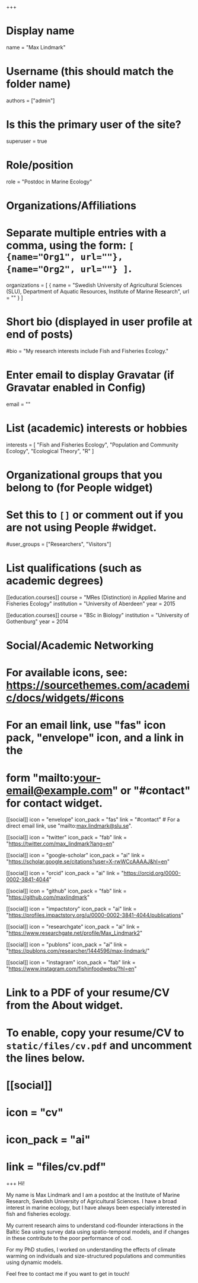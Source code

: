 +++
# Display name
name = "Max Lindmark"

# Username (this should match the folder name)
authors = ["admin"]

# Is this the primary user of the site?
superuser = true

# Role/position
role = "Postdoc in Marine Ecology"

# Organizations/Affiliations
#   Separate multiple entries with a comma, using the form: `[ {name="Org1", url=""}, {name="Org2", url=""} ]`.
organizations = [ { name = "Swedish University of Agricultural Sciences (SLU), Department of Aquatic Resources, Institute of Marine Research", url = "" } ]

# Short bio (displayed in user profile at end of posts)
#bio = "My research interests include Fish and Fisheries Ecology."

# Enter email to display Gravatar (if Gravatar enabled in Config)
email = ""

# List (academic) interests or hobbies
interests = [
  "Fish and Fisheries Ecology",
  "Population and Community Ecology",
  "Ecological Theory",
  "R"
]

# Organizational groups that you belong to (for People widget)
#   Set this to `[]` or comment out if you are not using People #widget.
#user_groups = ["Researchers", "Visitors"]

# List qualifications (such as academic degrees)
[[education.courses]]
  course = "MRes (Distinction) in Applied Marine and Fisheries Ecology"
  institution = "University of Aberdeen"
  year = 2015

[[education.courses]]
  course = "BSc in Biology"
  institution = "University of Gothenburg"
  year = 2014

# Social/Academic Networking
# For available icons, see: https://sourcethemes.com/academic/docs/widgets/#icons
#   For an email link, use "fas" icon pack, "envelope" icon, and a link in the
#   form "mailto:your-email@example.com" or "#contact" for contact widget.

[[social]]
  icon = "envelope"
  icon_pack = "fas"
  link = "#contact"  # For a direct email link, use "mailto:max.lindmark@slu.se".

[[social]]
  icon = "twitter"
  icon_pack = "fab"
  link = "https://twitter.com/max_lindmark?lang=en"

[[social]]
  icon = "google-scholar"
  icon_pack = "ai"
  link = "https://scholar.google.se/citations?user=X-rwWCcAAAAJ&hl=en"

[[social]]
  icon = "orcid"
  icon_pack = "ai"
  link = "https://orcid.org/0000-0002-3841-4044"

[[social]]
  icon = "github"
  icon_pack = "fab"
  link = "https://github.com/maxlindmark"

[[social]]
  icon = "impactstory"
  icon_pack = "ai"
  link = "https://profiles.impactstory.org/u/0000-0002-3841-4044/publications"

[[social]]
  icon = "researchgate"
  icon_pack = "ai"
  link = "https://www.researchgate.net/profile/Max_Lindmark2"
  
[[social]]
  icon = "publons"
  icon_pack = "ai"
  link = "https://publons.com/researcher/1444596/max-lindmark/"

[[social]]
  icon = "instagram"
  icon_pack = "fab"
  link = "https://www.instagram.com/fishinfoodwebs/?hl=en"

# Link to a PDF of your resume/CV from the About widget.
# To enable, copy your resume/CV to `static/files/cv.pdf` and uncomment the lines below.
# [[social]]
#   icon = "cv"
#   icon_pack = "ai"
#   link = "files/cv.pdf"

+++
Hi! 

My name is Max Lindmark and I am a postdoc at the Institute of Marine Research, Swedish University of Agricultural Sciences. I have a broad interest in marine ecology, but I have always been especially interested in fish and fisheries ecology. 

My current research aims to understand cod-flounder interactions in the Baltic Sea using survey data using spatio-temporal models, and if changes in these contribute to the poor performance of cod.

For my PhD studies, I worked on understanding the effects of climate warming on individuals and size-structured populations and communities using dynamic models. 

Feel free to contact me if you want to get in touch!
